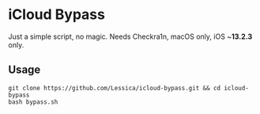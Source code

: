 # iCloud Bypass

Just a simple script, no magic. Needs Checkra1n, macOS only, iOS ~**13.2.3** only.


## Usage

```shell script
git clone https://github.com/Lessica/icloud-bypass.git && cd icloud-bypass
bash bypass.sh
```

